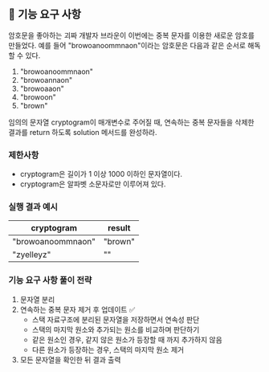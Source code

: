 ## 🚀 기능 요구 사항

암호문을 좋아하는 괴짜 개발자 브라운이 이번에는 중복 문자를 이용한 새로운 암호를 만들었다. 예를 들어 "browoanoommnaon"이라는 암호문은 다음과 같은 순서로 해독할 수 있다.

1. "browoanoommnaon"
2. "browoannaon"
3. "browoaaon"
4. "browoon"
5. "brown"

임의의 문자열 cryptogram이 매개변수로 주어질 때, 연속하는 중복 문자들을 삭제한 결과를 return 하도록 solution 메서드를 완성하라.

### 제한사항

- cryptogram은 길이가 1 이상 1000 이하인 문자열이다.
- cryptogram은 알파벳 소문자로만 이루어져 있다.

### 실행 결과 예시

| cryptogram | result |
| --- | --- |
| "browoanoommnaon" | "brown" |
| "zyelleyz" | "" |

### 기능 요구 사항 풀이 전략
1. 문자열 분리
2. 연속하는 중복 문자 제거 후 업데이트 ✅
   - 스택 자료구조에 분리된 문자열을 저장하면서 연속성 판단
   - 스택의 마지막 원소와 추가되는 원소를 비교하며 판단하기
   - 같은 원소인 경우, 같지 않은 원소가 등장할 때 까지 추가하지 않음
   - 다른 원소가 등장하는 경우, 스택의 마지막 원소 제거
3. 모든 문자열을 확인한 뒤 결과 출력